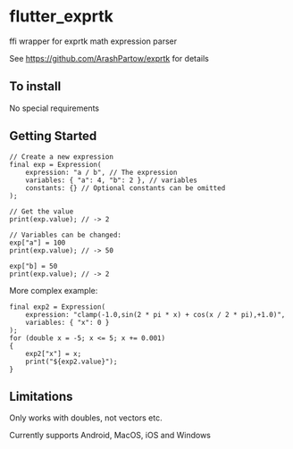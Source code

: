 # flutter_exprtk

ffi wrapper for exprtk math expression parser

See https://github.com/ArashPartow/exprtk for details

## To install
No special requirements


## Getting Started
    // Create a new expression
    final exp = Expression(
        expression: "a / b", // The expression
        variables: { "a": 4, "b": 2 }, // variables
        constants: {} // Optional constants can be omitted
    );

    // Get the value
    print(exp.value); // -> 2

    // Variables can be changed:
    exp["a"] = 100
    print(exp.value); // -> 50

    exp["b] = 50
    print(exp.value); // -> 2


More complex example:

    final exp2 = Expression(
        expression: "clamp(-1.0,sin(2 * pi * x) + cos(x / 2 * pi),+1.0)",
        variables: { "x": 0 }
    );
    for (double x = -5; x <= 5; x += 0.001)
    {
        exp2["x"] = x;
        print("${exp2.value}");
    }

## Limitations
Only works with doubles, not vectors etc.

Currently supports Android, MacOS, iOS and Windows